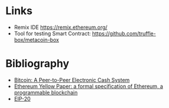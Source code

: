 # Links
- Remix IDE https://remix.ethereum.org/
- Tool for testing Smart Contract: https://github.com/truffle-box/metacoin-box

# Bibliography
- [Bitcoin: A Peer-to-Peer Electronic Cash System](https://bitcoin.org/bitcoin.pdf)
- [Ethereum Yellow Paper: a formal specification of Ethereum, a programmable blockchain](https://ethereum.github.io/yellowpaper/paper.pdf)
- [EIP-20](https://github.com/ethereum/EIPs/blob/master/EIPS/eip-20.md)
